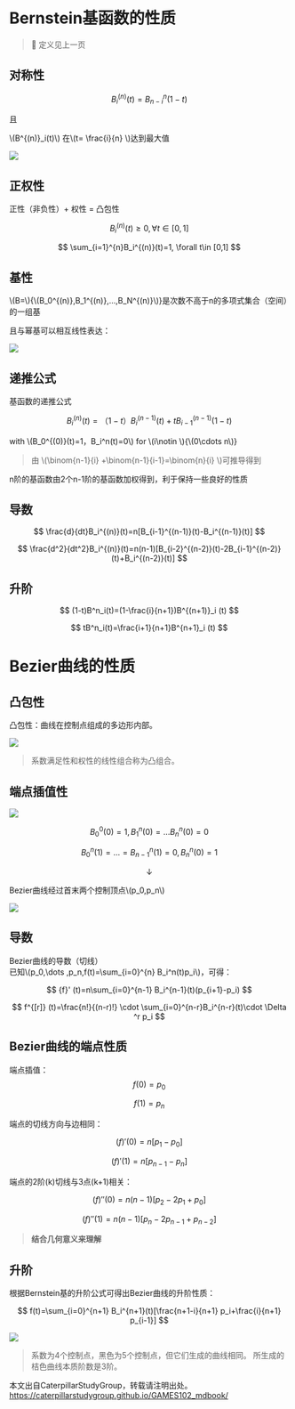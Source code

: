 # Bernstein基函数的性质    

> &#x1F50E; 定义见上一页

## 对称性

$$
B_i^{(n)}(t)=B_{n-i}^{n}(1-t)
$$

且

\\(B^{(n)}_i(t)\\)   在\\(t= \frac{i}{n} \\)达到最大值   

![](../assets/B曲-13.png) 


## 正权性    

正性（非负性）+ 权性 = 凸包性  

$$
B_i^{(n)}(t)\ge 0,\forall t\in [0,1]
$$

$$
\sum_{i=1}^{n}B_i^{(n)}(t)=1, \forall t\in [0,1]
$$

## 基性   

\\(B=\\){\\(B_0^{(n)},B_1^{(n)},...,B_N^{(n)}\\)}是次数不高于n的多项式集合（空间）的一组基

且与幂基可以相互线性表达：

![](../assets/B曲-35.png) 

## 递推公式    

基函数的递推公式   

$$
B_i^{(n)}(t)=（1-t）B_i^{(n-1)}(t)+tB_{i-1}^{(n-1)}(1-t)
$$

with \\(B_0^{(0)}(t)=1，B_i^n(t)=0\\) for \\(i\notin \\){\\(0\cdots n\\)}    

> 由 \\(\binom{n-1}{i} +\binom{n-1}{i-1}=\binom{n}{i}  \\)可推导得到     

n阶的基函数由2个n-1阶的基函数加权得到，利于保持一些良好的性质    

## 导数    

$$
\frac{d}{dt}B_i^{(n)}(t)=n[B_{i-1}^{(n-1)}(t)-B_i^{(n-1)}(t)] 
$$

$$
\frac{d^2}{dt^2}B_i^{(n)}(t)=n(n-1)[B_{i-2}^{(n-2)}(t)-2B_{i-1}^{(n-2)}(t)+B_i^{(n-2)}(t)] 
$$

## 升阶   

$$
(1-t)B^n_i(t)=(1-\frac{i}{n+1})B^{(n+1)}_i (t)
$$

$$
tB^n_i(t)=\frac{i+1}{n+1}B^{n+1}_i (t)
$$

# Bezier曲线的性质

## 凸包性

凸包性：曲线在控制点组成的多边形内部。

![](../assets/B曲-15.png)   

> 系数满足性和权性的线性组合称为凸组合。     
    
## 端点插值性    

![](../assets/B曲-16.png) 
    
$$
B_0^0(0)=1,B_1^n(0)= \dots B_n^n(0)=0
$$

$$
B_0^n(1)= \dots =B_{n-1}^n(1)=0,B_n^n(0)=1
$$

$$
\downarrow 
$$

Bezier曲线经过首末两个控制顶点\\(p_0,p_n\\)    

![](../assets/B曲-17.png) 


## 导数    

Bezier曲线的导数（切线）  
已知\\(p_0,\dots ,p_n,f(t)=\sum_{i=0}^{n} B_i^n(t)p_i\\)，可得：  

$$
  {f}' (t)=n\sum_{i=0}^{n-1} B_i^{n-1}(t)(p_{i+1}-p_i)
$$

$$
  f^{[r]} (t)=\frac{n!}{(n-r)!} \cdot  \sum_{i=0}^{n-r}B_i^{n-r}(t)\cdot \Delta ^r p_i
$$


## Bezier曲线的端点性质   

端点插值：   
$$
f(0)=p_0
$$

$$
f(1)=p_n
$$

端点的切线方向与边相同：   

$$
(f)'(0)=n[p_1-p_0]
$$

$$
(f)'(1)=n[p_{n-1}-p_n]
$$

端点的2阶(k)切线与3点(k+1)相关：   


$$
(f)''(0)=n(n-1)[p_2-2p_1+p_0]
$$

$$
(f)''(1)=n(n-1)[p_n-2p_{n-1}+p_{n-2}]
$$

> **结合几何意义来理解**    


## 升阶   

根据Bernstein基的升阶公式可得出Bezier曲线的升阶性质： 

$$
f(t)=\sum_{i=0}^{n+1} B_i^{n+1}(t)[\frac{n+1-i}{n+1} p_i+\frac{i}{n+1} p_{i-1}]
$$

![](../assets/B曲-18.png) 

> 系数为4个控制点，黑色为5个控制点，但它们生成的曲线相同。
所生成的桔色曲线本质阶数是3阶。

本文出自CaterpillarStudyGroup，转载请注明出处。
https://caterpillarstudygroup.github.io/GAMES102_mdbook/


